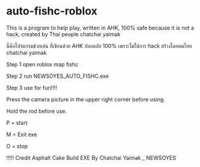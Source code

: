 # auto-fishc-roblox
This is a program to help play, written in AHK, 100% safe because it is not a hack, created by Thai people chatchai yaimak

นี้คือโปรแกรมช่วยเล่น ที่เขียนด้วย AHK ปลอดภัย 100% เพราะไม่ใช่การ hack สร้างโดยคนไทย chatchai yaimak

Step 1 
open roblox map fishc

Step 2
run NEWSOYES_AUTO_FISHC.exe 

Step 3 use for fun!!!!

Press the camera picture in the upper right corner before using.

Hold the rod before use.

P = start

M = Exit exe

O = stop

!!!!! Credit Asphalt Cake  Build EXE By Chatchai Yaimak _ NEWSOYES
